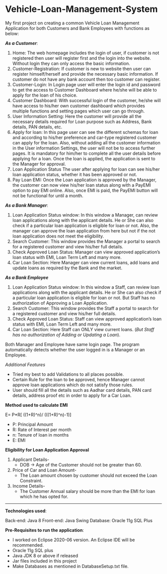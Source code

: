 # Vehicle-Loan-Management-System

My first project on creating a common Vehicle Loan Management Application for both Customers and Bank Employees with functions as below:

***As a Customer***:

1.	Home:
  The web homepage includes the login of user, if customer is not registered then user will register first and the login into the website. Without login they can only access the   basic information. 
2.	Customer-Registration:
  If customer is new to website then user can register himself/herself and provide the necessary basic information. If customer do not have any bank account then too customer  can register.
3.	Customer-Login:
  In Login page user will enter the login id and password to get the access to Customer Dashboard where he/she will be able to apply for the loan of his choice.
4.	Customer Dashboard:
  With successful login of the customer, he/she will have access to his/her own customer dashboard which provides multiple functions and setting pages which user can go through.
5.	User Information Setting:
  Here the customer will provide all the necessary details required for Loan purpose such as Address, Bank details, PAN details, etc.
6.	Apply for loan:
  In this page user can see the different schemas for loan and according to his/her preference and car-type registered customer can apply for the loan. Also, without adding all    the customer information in the User information Settings, the user will not be to access further pages. It is mandatory for him/her to complete all the user details before      applying for a loan.
  Once the loan is applied, the application is sent to the Manager for approval.
7.	Loan Application Status
  The user after applying for loan can see his/her loan application status, whether it has been approved or not.
8.	Pay Loan EMI:
  Once the Loan application is approved by the Manager, the customer can now view his/her loan status along with a PayEMI option to pay EMI online.
  Also, once EMI is paid, the PayEMI button will not be functional for until a month.


***As a Bank Manager***:

1.	Loan Application Status window:
   In this window a Manager, can review loan applications along with the applicant details. He or She can also check if a particular loan application is eligible for loan or       not. Also, the manager can approve the loan application from here but not if the not loan application does not meet the eligibility.  
2.	Search Customer:
  This window provides the Manager a portal to search for a registered customer and view his/her full details.
3.	Check Approved Loan Status:
  Manager can view approved application’s loan status with EMI, Loan Term Left and many more.
4.	Car Loan Section:
  Here Manager can view current loans, add loans and update loans as required by the Bank and the market.

***As a Bank Employee***

1.	Loan Application Status window:
  In this window a Staff, can review loan applications along with the applicant details. He or She can also check if a particular loan application is eligible for loan or not.     But Staff has no authorization of Approving a Loan Application.
2.	Search Customer:
  This window provides the Staff a portal to search for a registered customer and view his/her full details.
3.	Check Approved Loan Status:
  Staff can view approved application’s loan status with EMI, Loan Term Left and many more.
4.	Car Loan Section:
  Here Staff can ONLY view current loans. (*But Staff has no authorization of Adding or Updating a Loan*).

Both Manager and Employee have same login page. The program automatically detects whether the user logged in is a Manager or an Employee.

*Additional Features*

* Tried my best to add Validations to all places possible.
* Certain Rule for the loan to be approved, hence Manager cannot approve loan applications which do not satisfy those rules.
* User should fill all the details such as Aadhar card details, PAN card details, address proof etc in order to apply for a Car Loan.



**Method used to calculate EMI**

E= P*R[ ((1+R)^n)/ (((1+R)^n)-1)]

* P: Principal Amount
* R: Rate of Interest per month
* n: Tenure of loan in months
* E: EMI

**Eligibility for Loan Application Approval**

1.	Applicant Details-
    *	DOB -> Age of the Customer should not be greater than 60.
2.	Price of Car and Loan Amount-
    *	The Loan amount chosen by customer should not exceed the Loan Constraint.
3.	Income Details-
    *	The Customer Annual salary should be more than the EMI for loan which he has opted for.


-----------------------------------------------------------------------------------------------------------------------------------------------------------------------------------

**Technologies used**:

Back-end: Java 8
Front-end: Java Swing 
Database: Oracle 11g SQL Plus

**Pre-Requisites to run the application**:

* I worked on Eclipse 2020-06 version. An Eclipse IDE will be recommended.
* Oracle 11g SQL plus
* Java JDK 8 or above if released
* Jar files included in this project
* Make Databases as mentioned in DatabaseSetup.txt file.
